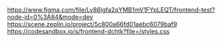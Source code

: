 https://www.figma.com/file/Ly86lgfa2qYMB1mV1FYpLEQT/frontend-test?node-id=0%3A84&mode=dev
https://scene.zeplin.io/project/5c800a66fd01aebc6079baf9
https://codesandbox.io/s/frontend-dchtk?file=/styles.css
